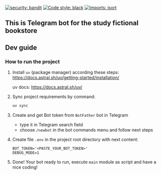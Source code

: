 [![security: bandit](https://img.shields.io/badge/security-bandit-yellow.svg)](https://github.com/PyCQA/bandit)
[![Code style: black](https://img.shields.io/badge/code%20style-black-000000.svg)](https://github.com/psf/black)
[![Imports: isort](https://img.shields.io/badge/%20imports-isort-%231674b1?style=flat&labelColor=ef8336)](https://pycqa.github.io/isort/)

## This is Telegram bot for the study fictional bookstore

## Dev guide
### How to run the project

1. Install `uv` (package manager) according these steps: https://docs.astral.sh/uv/getting-started/installation/

   uv docs: https://docs.astral.sh/uv/
1. Sync project requirements by command:
    ```bash
    uv sync
    ```
1. Create and get Bot token from `BotFather` bot in Telegram
   - type it in Telegram search field
   - choose `/newbot` in the bot commands menu and follow next steps

1. Create file `.env` in the project root directory with next content:
    ```
    BOT_TOKEN='<PASTE_YOUR_BOT_TOKEN>'
    DEBUG_MODE=1
    ```
1. Done! Your bot ready to run, execute `main` module as script and have a nice coding!
